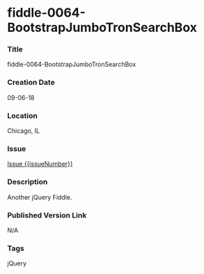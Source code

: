 fiddle-0064-BootstrapJumboTronSearchBox
======

### Title

fiddle-0064-BootstrapJumboTronSearchBox


### Creation Date

09-06-18


### Location

Chicago, IL


### Issue

[Issue {{issueNumber}}](https://github.com/bradyhouse/house/issues/{{issueNumber}})

### Description

Another jQuery Fiddle.


### Published Version Link

N/A


### Tags

jQuery
